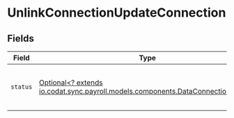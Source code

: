 # UnlinkConnectionUpdateConnection


## Fields

| Field                                                                                                                               | Type                                                                                                                                | Required                                                                                                                            | Description                                                                                                                         |
| ----------------------------------------------------------------------------------------------------------------------------------- | ----------------------------------------------------------------------------------------------------------------------------------- | ----------------------------------------------------------------------------------------------------------------------------------- | ----------------------------------------------------------------------------------------------------------------------------------- |
| `status`                                                                                                                            | [Optional<? extends io.codat.sync.payroll.models.components.DataConnectionStatus>](../../models/components/DataConnectionStatus.md) | :heavy_minus_sign:                                                                                                                  | The current authorization status of the data connection.                                                                            |